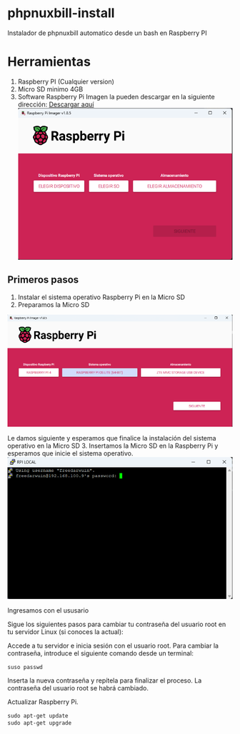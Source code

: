 # phpnuxbill-install
Instalador de phpnuxbill automatico desde un bash en Raspberry PI

# Herramientas
1. Raspberry PI (Cualquier version)
2. Micro SD minimo 4GB
3. Software Raspberry Pi Imagen la pueden descargar en la siguiente dirección: [Descargar aquí](https://www.raspberrypi.com/software/)
![img.png](img.png)

## Primeros pasos

1. Instalar el sistema operativo Raspberry Pi en la Micro SD
2. Preparamos la Micro SD

![img_2.png](img_2.png)

Le damos siguiente y esperamos que finalice la instalación del sistema operativo en la Micro SD
3. Insertamos la Micro SD en la Raspberry Pi y esperamos que inicie el sistema operativo.
![img_1.png](img_1.png)

Ingresamos con el ususario

Sigue los siguientes pasos para cambiar tu contraseña del usuario root en tu servidor Linux (si conoces la actual):

Accede a tu servidor e inicia sesión con el usuario root.
Para cambiar la contraseña, introduce el siguiente comando desde un terminal:
   
    suso passwd
Inserta la nueva contraseña y repítela para finalizar el proceso.
La contraseña del usuario root se habrá cambiado.

Actualizar Raspberry Pi.

    sudo apt-get update
    sudo apt-get upgrade
